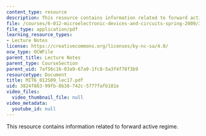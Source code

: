 ```yaml
---
content_type: resource
description: This resource contains information related to forward active regime.
file: /courses/6-012-microelectronic-devices-and-circuits-spring-2009/3824f86399fb8b38742c5777fafb181e_MIT6_012S09_lec17.pdf
file_type: application/pdf
learning_resource_types:
- Lecture Notes
license: https://creativecommons.org/licenses/by-nc-sa/4.0/
ocw_type: OCWFile
parent_title: Lecture Notes
parent_type: CourseSection
parent_uid: 7af56c16-03a9-67a9-1fc8-5a3f4f78f3b9
resourcetype: Document
title: MIT6_012S09_lec17.pdf
uid: 3824f863-99fb-8b38-742c-5777fafb181e
video_files:
  video_thumbnail_file: null
video_metadata:
  youtube_id: null
---
```

This resource contains information related to forward active regime.